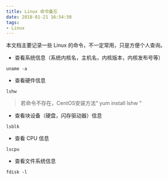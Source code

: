 ```yaml
---
title: Linux 命令备忘
date: 2018-01-21 16:54:50
tags:
- Linux
---
```


本文档主要记录一些 Linux 的命令，不一定常用，只是方便个人查询。

* 查看系统信息（系统内核名，主机名，内核版本，内核发布号等）
```shell
uname -a
```
* 查看硬件信息
```shell
lshw
```
> 若命令不存在，CentOS安装方法“ yum install lshw ”

* 查看块设备（硬盘，闪存驱动器）信息
```shell
lsblk
```
* 查看 CPU 信息
```shell
lscpu
```
* 查看文件系统信息
```shell
fdisk -l
```
